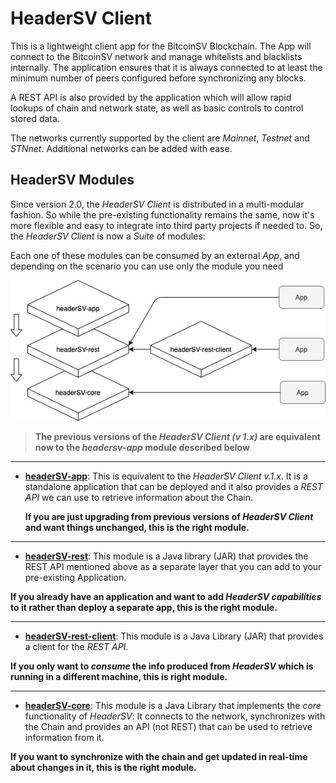 # HeaderSV Client
This is a lightweight client app for the BitcoinSV Blockchain. The App will connect to the BitcoinSV network and manage whitelists and blacklists internally. 
The application ensures that it is always connected to at least the minimum number of peers configured before synchronizing any blocks.

A REST API is also provided by the application which will allow rapid lookups of chain and network state, as well as basic controls to control stored data.

The networks currently supported by the client are *Mainnet*, *Testnet* and *STNnet*. Additional networks can be added with ease.

## HeaderSV Modules

 Since version 2.0, the *HeaderSV Client* is distributed in a multi-modular fashion. So while the pre-existing 
 functionality remains the same, now it's more flexible and easy to integrate into third party projects if needed to.
 So, the *HeaderSV Client* is now a *Suite* of modules:
 
 Each one of these modules can be consumed by an external *App*, and depending on the scenario you can use only the module you need

![HeaderSV Suite](./headerSVModules.jpg)



> **The previous versions of the *HeaderSV Client (v 1.x)* are equivalent now to the *headersv-app* module described below**

---

  * [**headerSV-app**](app/README.MD): This is equivalent to the *HeaderSV Client v.1.x*. It is a standalone application that can be deployed
  and it also provides a *REST API* we can use to retrieve information about the Chain.
  
    **If you are just upgrading from previous versions of *HeaderSV Client* and want things unchanged, this is the right module.**
 
---

 * [**headerSV-rest**](rest/README.MD): This module is a Java library (JAR) that provides the REST API mentioned above as a separate layer that 
  you can add to your pre-existing Application. 
  
  **If you already have an application and want to add *HeaderSV capabilities* 
 to it rather than deploy a separate app, this is the right module.**
 
---

 * [**headerSV-rest-client**](rest-client/README.MD): This module is a Java Library (JAR) that provides a client for the *REST API*. 
 
 **If you only want to 
 *consume* the info produced from *HeaderSV* which is running in a different machine, this is right module.**
 
---

 * [**headerSV-core**](core/README.MD): This module is a Java Library that implements the *core* functionality of *HeaderSV*: It connects to the 
 network, synchronizes with the Chain and provides an API (not REST) that can be used to retrieve information from it. 
 
 **If you 
 want to synchronize with the chain and get updated in real-time about changes in it, this is the right module.**

